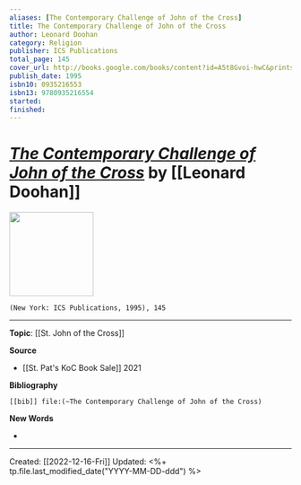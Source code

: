 ```yaml
---
aliases: [The Contemporary Challenge of John of the Cross]
title: The Contemporary Challenge of John of the Cross
author: Leonard Doohan
category: Religion
publisher: ICS Publications
total_page: 145
cover_url: http://books.google.com/books/content?id=A5t8Gvoi-hwC&printsec=frontcover&img=1&zoom=1&edge=curl&source=gbs_api
publish_date: 1995
isbn10: 0935216553
isbn13: 9780935216554
started: 
finished: 
---
```

# *[The Contemporary Challenge of John of the Cross]()* by [[Leonard Doohan]]

<img src="http://books.google.com/books/content?id=A5t8Gvoi-hwC&printsec=frontcover&img=1&zoom=1&edge=curl&source=gbs_api" width=150>

`(New York: ICS Publications, 1995), 145`

--- 
**Topic**: [[St. John of the Cross]]

**Source**
- [[St. Pat's KoC Book Sale]] 2021


**Bibliography**

```query
[[bib]] file:(~The Contemporary Challenge of John of the Cross)
```
 

**New Words**

- 

---
Created: [[2022-12-16-Fri]]
Updated: <%+ tp.file.last_modified_date("YYYY-MM-DD-ddd") %>

